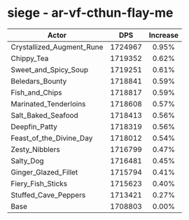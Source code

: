 # siege - ar-vf-cthun-flay-me
| Actor | DPS | Increase |
|---|:---:|:---:|
|Crystallized_Augment_Rune|1724967|0.95%|
|Chippy_Tea|1719352|0.62%|
|Sweet_and_Spicy_Soup|1719251|0.61%|
|Beledars_Bounty|1718841|0.59%|
|Fish_and_Chips|1718817|0.59%|
|Marinated_Tenderloins|1718608|0.57%|
|Salt_Baked_Seafood|1718413|0.56%|
|Deepfin_Patty|1718319|0.56%|
|Feast_of_the_Divine_Day|1718012|0.54%|
|Zesty_Nibblers|1716799|0.47%|
|Salty_Dog|1716481|0.45%|
|Ginger_Glazed_Fillet|1715794|0.41%|
|Fiery_Fish_Sticks|1715623|0.40%|
|Stuffed_Cave_Peppers|1713421|0.27%|
|Base|1708803|0.00%|
